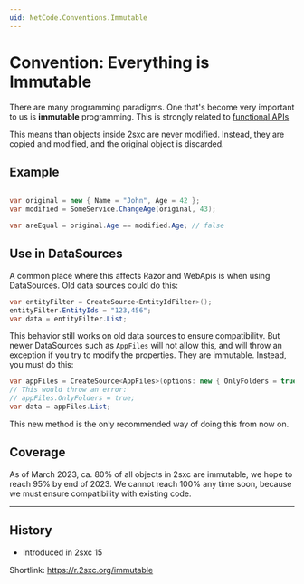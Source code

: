 ```yaml
---
uid: NetCode.Conventions.Immutable
---
```


# Convention: Everything is Immutable

There are many programming paradigms.
One that's become very important to us is **immutable** programming.
This is strongly related to [functional APIs](xref:NetCode.Conventions.Functional)

This means than objects inside 2sxc are never modified.
Instead, they are copied and modified, and the original object is discarded.

## Example

```c#

var original = new { Name = "John", Age = 42 };
var modified = SomeService.ChangeAge(original, 43);

var areEqual = original.Age == modified.Age; // false

```

## Use in DataSources

A common place where this affects Razor and WebApis is when using DataSources.
Old data sources could do this:

```c#
var entityFilter = CreateSource<EntityIdFilter>();
entityFilter.EntityIds = "123,456";
var data = entityFilter.List;
```

This behavior still works on old data sources to ensure compatibility.
But newer DataSources such as `AppFiles` will not allow this, and will throw an exception if you try to modify the properties.
They are immutable. Instead, you must do this:

```c#
var appFiles = CreateSource<AppFiles>(options: new { OnlyFolders = true });
// This would throw an error:
// appFiles.OnlyFolders = true;
var data = appFiles.List;
```

This new method is the only recommended way of doing this from now on.

## Coverage

As of March 2023, ca. 80% of all objects in 2sxc are immutable, we hope to reach 95% by end of 2023.
We cannot reach 100% any time soon, because we must ensure compatibility with existing code.

---

## History

* Introduced in 2sxc 15



Shortlink: <https://r.2sxc.org/immutable>
